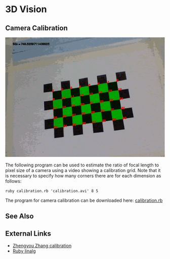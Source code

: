 3D Vision
=========

Camera Calibration
------------------

![Camera calibration](images/calibration.png)

The following program can be used to estimate the ratio of focal length to pixel size of a camera using a video showing a calibration grid. Note that it is necessary to specify how many corners there are for each dimension as follows:

    ruby calibration.rb 'calibration.avi' 8 5

The program for camera calibration can be downloaded here: [calibration.rb](calibration.rb.txt)

See Also
--------

External Links
--------------

* [Zhengyou Zhang calibration](http://research.microsoft.com/en-us/um/people/zhang/calib/)
* [Ruby linalg](http://rubyforge.org/projects/linalg/)

